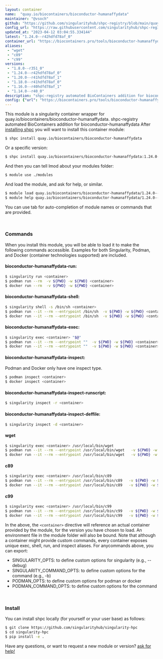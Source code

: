 ```yaml
---
layout: container
name:  "quay.io/biocontainers/bioconductor-humanaffydata"
maintainer: "@vsoch"
github: "https://github.com/singularityhub/shpc-registry/blob/main/quay.io/biocontainers/bioconductor-humanaffydata/container.yaml"
config_url: "https://raw.githubusercontent.com/singularityhub/shpc-registry/main/quay.io/biocontainers/bioconductor-humanaffydata/container.yaml"
updated_at: "2023-04-12 03:04:55.334144"
latest: "1.24.0--r42hdfd78af_0"
container_url: "https://biocontainers.pro/tools/bioconductor-humanaffydata"
aliases:
 - "wget"
 - "c89"
 - "c99"
versions:
 - "1.8.0--r351_0"
 - "1.24.0--r42hdfd78af_0"
 - "1.20.0--r41hdfd78af_1"
 - "1.18.0--r41hdfd78af_0"
 - "1.16.0--r40hdfd78af_1"
 - "1.14.0--r40_0"
description: "shpc-registry automated BioContainers addition for bioconductor-humanaffydata"
config: {"url": "https://biocontainers.pro/tools/bioconductor-humanaffydata", "maintainer": "@vsoch", "description": "shpc-registry automated BioContainers addition for bioconductor-humanaffydata", "latest": {"1.24.0--r42hdfd78af_0": "sha256:01a15e5467e4a359b0c93336c9f422bde8393bccf9d5bb9f0bc0be3497d20584"}, "tags": {"1.8.0--r351_0": "sha256:1ba79b3dc661daf357d765003cb7bbaf768c5d697f07758eb4a1926f940ce970", "1.24.0--r42hdfd78af_0": "sha256:01a15e5467e4a359b0c93336c9f422bde8393bccf9d5bb9f0bc0be3497d20584", "1.20.0--r41hdfd78af_1": "sha256:b8a727dee3d32268d7b55823634d0da7bbdc73bfda196aef551c38d08946694f", "1.18.0--r41hdfd78af_0": "sha256:731f5f4253491beb2e0cc37aebc41f44acb8c93f6c1359823c2e43a90c5d881f", "1.16.0--r40hdfd78af_1": "sha256:a6f100d44bfec10c16be47316e3d27d6c3a2e0f495d3eba7524e9b80b0fb8dd8", "1.14.0--r40_0": "sha256:407288f6f7ea1ff3f1cba11b90a89be376a16c4424f792a39c0fa2707aaf1bad"}, "docker": "quay.io/biocontainers/bioconductor-humanaffydata", "aliases": {"wget": "/usr/local/bin/wget", "c89": "/usr/local/bin/c89", "c99": "/usr/local/bin/c99"}}
---
```


This module is a singularity container wrapper for quay.io/biocontainers/bioconductor-humanaffydata.
shpc-registry automated BioContainers addition for bioconductor-humanaffydata
After [installing shpc](#install) you will want to install this container module:


```bash
$ shpc install quay.io/biocontainers/bioconductor-humanaffydata
```

Or a specific version:

```bash
$ shpc install quay.io/biocontainers/bioconductor-humanaffydata:1.24.0--r42hdfd78af_0
```

And then you can tell lmod about your modules folder:

```bash
$ module use ./modules
```

And load the module, and ask for help, or similar.

```bash
$ module load quay.io/biocontainers/bioconductor-humanaffydata/1.24.0--r42hdfd78af_0
$ module help quay.io/biocontainers/bioconductor-humanaffydata/1.24.0--r42hdfd78af_0
```

You can use tab for auto-completion of module names or commands that are provided.

<br>

### Commands

When you install this module, you will be able to load it to make the following commands accessible.
Examples for both Singularity, Podman, and Docker (container technologies supported) are included.

#### bioconductor-humanaffydata-run:

```bash
$ singularity run <container>
$ podman run --rm  -v ${PWD} -w ${PWD} <container>
$ docker run --rm  -v ${PWD} -w ${PWD} <container>
```

#### bioconductor-humanaffydata-shell:

```bash
$ singularity shell -s /bin/sh <container>
$ podman run --it --rm --entrypoint /bin/sh  -v ${PWD} -w ${PWD} <container>
$ docker run --it --rm --entrypoint /bin/sh  -v ${PWD} -w ${PWD} <container>
```

#### bioconductor-humanaffydata-exec:

```bash
$ singularity exec <container> "$@"
$ podman run --it --rm --entrypoint ""  -v ${PWD} -w ${PWD} <container> "$@"
$ docker run --it --rm --entrypoint ""  -v ${PWD} -w ${PWD} <container> "$@"
```

#### bioconductor-humanaffydata-inspect:

Podman and Docker only have one inspect type.

```bash
$ podman inspect <container>
$ docker inspect <container>
```

#### bioconductor-humanaffydata-inspect-runscript:

```bash
$ singularity inspect -r <container>
```

#### bioconductor-humanaffydata-inspect-deffile:

```bash
$ singularity inspect -d <container>
```


#### wget

```bash
$ singularity exec <container> /usr/local/bin/wget
$ podman run --it --rm --entrypoint /usr/local/bin/wget   -v ${PWD} -w ${PWD} <container> -c " $@"
$ docker run --it --rm --entrypoint /usr/local/bin/wget   -v ${PWD} -w ${PWD} <container> -c " $@"
```


#### c89

```bash
$ singularity exec <container> /usr/local/bin/c89
$ podman run --it --rm --entrypoint /usr/local/bin/c89   -v ${PWD} -w ${PWD} <container> -c " $@"
$ docker run --it --rm --entrypoint /usr/local/bin/c89   -v ${PWD} -w ${PWD} <container> -c " $@"
```


#### c99

```bash
$ singularity exec <container> /usr/local/bin/c99
$ podman run --it --rm --entrypoint /usr/local/bin/c99   -v ${PWD} -w ${PWD} <container> -c " $@"
$ docker run --it --rm --entrypoint /usr/local/bin/c99   -v ${PWD} -w ${PWD} <container> -c " $@"
```



In the above, the `<container>` directive will reference an actual container provided
by the module, for the version you have chosen to load. An environment file in the
module folder will also be bound. Note that although a container
might provide custom commands, every container exposes unique exec, shell, run, and
inspect aliases. For anycommands above, you can export:

 - SINGULARITY_OPTS: to define custom options for singularity (e.g., --debug)
 - SINGULARITY_COMMAND_OPTS: to define custom options for the command (e.g., -b)
 - PODMAN_OPTS: to define custom options for podman or docker
 - PODMAN_COMMAND_OPTS: to define custom options for the command

<br>

### Install

You can install shpc locally (for yourself or your user base) as follows:

```bash
$ git clone https://github.com/singularityhub/singularity-hpc
$ cd singularity-hpc
$ pip install -e .
```

Have any questions, or want to request a new module or version? [ask for help!](https://github.com/singularityhub/singularity-hpc/issues)